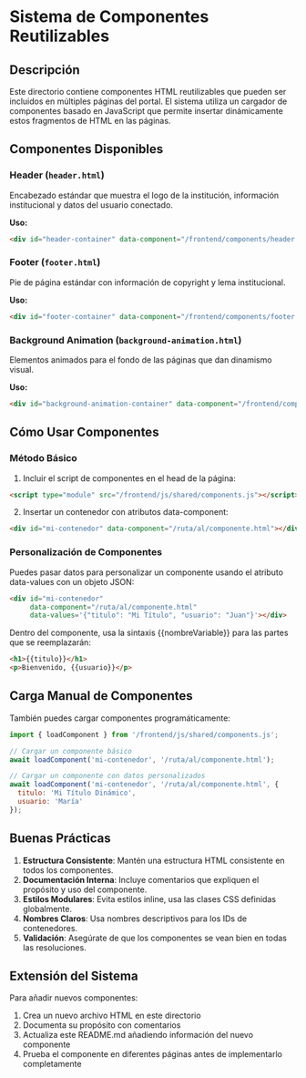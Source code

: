 # Sistema de Componentes Reutilizables

## Descripción
Este directorio contiene componentes HTML reutilizables que pueden ser incluidos en múltiples páginas del portal. El sistema utiliza un cargador de componentes basado en JavaScript que permite insertar dinámicamente estos fragmentos de HTML en las páginas.

## Componentes Disponibles

### Header (`header.html`)
Encabezado estándar que muestra el logo de la institución, información institucional y datos del usuario conectado.

**Uso:**
```html
<div id="header-container" data-component="/frontend/components/header.html"></div>
```

### Footer (`footer.html`)
Pie de página estándar con información de copyright y lema institucional.

**Uso:**
```html
<div id="footer-container" data-component="/frontend/components/footer.html"></div>
```

### Background Animation (`background-animation.html`)
Elementos animados para el fondo de las páginas que dan dinamismo visual.

**Uso:**
```html
<div id="background-animation-container" data-component="/frontend/components/background-animation.html"></div>
```

## Cómo Usar Componentes

### Método Básico
1. Incluir el script de componentes en el head de la página:
```html
<script type="module" src="/frontend/js/shared/components.js"></script>
```

2. Insertar un contenedor con atributos data-component:
```html
<div id="mi-contenedor" data-component="/ruta/al/componente.html"></div>
```

### Personalización de Componentes
Puedes pasar datos para personalizar un componente usando el atributo data-values con un objeto JSON:

```html
<div id="mi-contenedor" 
     data-component="/ruta/al/componente.html"
     data-values='{"titulo": "Mi Título", "usuario": "Juan"}'></div>
```

Dentro del componente, usa la sintaxis {{nombreVariable}} para las partes que se reemplazarán:

```html
<h1>{{titulo}}</h1>
<p>Bienvenido, {{usuario}}</p>
```

## Carga Manual de Componentes

También puedes cargar componentes programáticamente:

```javascript
import { loadComponent } from '/frontend/js/shared/components.js';

// Cargar un componente básico
await loadComponent('mi-contenedor', '/ruta/al/componente.html');

// Cargar un componente con datos personalizados
await loadComponent('mi-contenedor', '/ruta/al/componente.html', {
  titulo: 'Mi Título Dinámico',
  usuario: 'María'
});
```

## Buenas Prácticas

1. **Estructura Consistente**: Mantén una estructura HTML consistente en todos los componentes.
2. **Documentación Interna**: Incluye comentarios que expliquen el propósito y uso del componente.
3. **Estilos Modulares**: Evita estilos inline, usa las clases CSS definidas globalmente.
4. **Nombres Claros**: Usa nombres descriptivos para los IDs de contenedores.
5. **Validación**: Asegúrate de que los componentes se vean bien en todas las resoluciones.

## Extensión del Sistema

Para añadir nuevos componentes:

1. Crea un nuevo archivo HTML en este directorio
2. Documenta su propósito con comentarios
3. Actualiza este README.md añadiendo información del nuevo componente
4. Prueba el componente en diferentes páginas antes de implementarlo completamente
